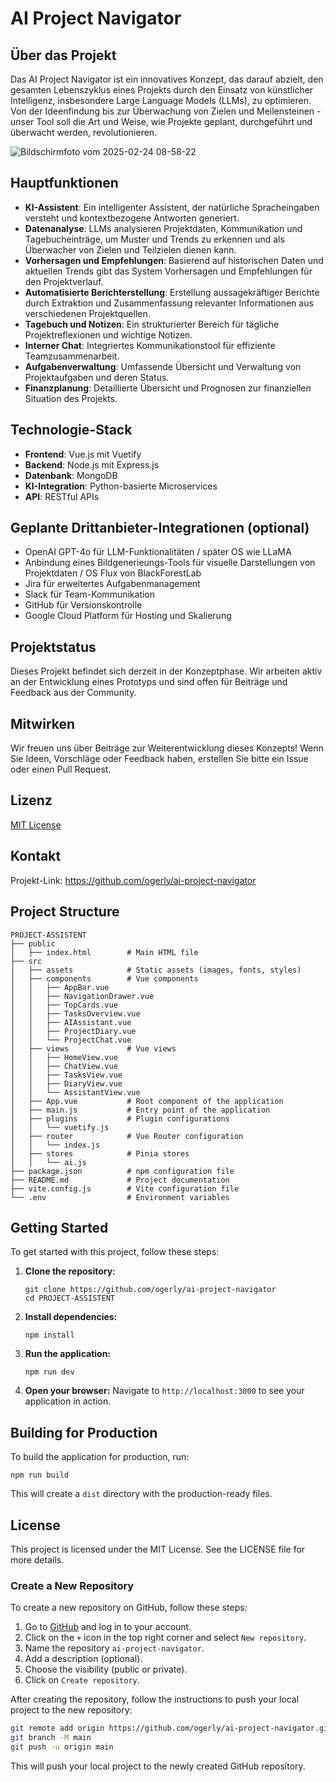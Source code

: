 # AI Project Navigator

## Über das Projekt

Das AI Project Navigator ist ein innovatives Konzept, das darauf abzielt, den gesamten Lebenszyklus eines Projekts durch den Einsatz von künstlicher Intelligenz, insbesondere Large Language Models (LLMs), zu optimieren. Von der Ideenfindung bis zur Überwachung von Zielen und Meilensteinen - unser Tool soll die Art und Weise, wie Projekte geplant, durchgeführt und überwacht werden, revolutionieren.

![Bildschirmfoto vom 2025-02-24 08-58-22](https://github.com/user-attachments/assets/33723071-9894-4072-9f75-b51d2d613d8f)


## Hauptfunktionen

- **KI-Assistent**: Ein intelligenter Assistent, der natürliche Spracheingaben versteht und kontextbezogene Antworten generiert.
- **Datenanalyse**: LLMs analysieren Projektdaten, Kommunikation und Tagebucheinträge, um Muster und Trends zu erkennen und als Überwacher von Zielen und Teilzielen dienen kann.
- **Vorhersagen und Empfehlungen**: Basierend auf historischen Daten und aktuellen Trends gibt das System Vorhersagen und Empfehlungen für den Projektverlauf.
- **Automatisierte Berichterstellung**: Erstellung aussagekräftiger Berichte durch Extraktion und Zusammenfassung relevanter Informationen aus verschiedenen Projektquellen.
- **Tagebuch und Notizen**: Ein strukturierter Bereich für tägliche Projektreflexionen und wichtige Notizen.
- **Interner Chat**: Integriertes Kommunikationstool für effiziente Teamzusammenarbeit.
- **Aufgabenverwaltung**: Umfassende Übersicht und Verwaltung von Projektaufgaben und deren Status.
- **Finanzplanung**: Detaillierte Übersicht und Prognosen zur finanziellen Situation des Projekts.

## Technologie-Stack

- **Frontend**: Vue.js mit Vuetify
- **Backend**: Node.js mit Express.js
- **Datenbank**: MongoDB
- **KI-Integration**: Python-basierte Microservices
- **API**: RESTful APIs

## Geplante Drittanbieter-Integrationen (optional)

- OpenAI GPT-4o für LLM-Funktionalitäten / später OS wie LLaMA
- Anbindung eines Bildgenerieungs-Tools für visuelle Darstellungen von Projektdaten / OS Flux von BlackForestLab 
- Jira für erweitertes Aufgabenmanagement
- Slack für Team-Kommunikation
- GitHub für Versionskontrolle
- Google Cloud Platform für Hosting und Skalierung

## Projektstatus

Dieses Projekt befindet sich derzeit in der Konzeptphase. Wir arbeiten aktiv an der Entwicklung eines Prototyps und sind offen für Beiträge und Feedback aus der Community.

## Mitwirken

Wir freuen uns über Beiträge zur Weiterentwicklung dieses Konzepts! Wenn Sie Ideen, Vorschläge oder Feedback haben, erstellen Sie bitte ein Issue oder einen Pull Request.

## Lizenz

[MIT License](LICENSE)

## Kontakt

Projekt-Link: https://github.com/ogerly/ai-project-navigator

## Project Structure

```
PROJECT-ASSISTENT
├── public
│   ├── index.html        # Main HTML file
├── src
│   ├── assets            # Static assets (images, fonts, styles)
│   ├── components        # Vue components
│   │   ├── AppBar.vue
│   │   ├── NavigationDrawer.vue
│   │   ├── TopCards.vue
│   │   ├── TasksOverview.vue
│   │   ├── AIAssistant.vue
│   │   ├── ProjectDiary.vue
│   │   └── ProjectChat.vue
│   ├── views             # Vue views
│   │   ├── HomeView.vue
│   │   ├── ChatView.vue
│   │   ├── TasksView.vue
│   │   ├── DiaryView.vue
│   │   └── AssistantView.vue
│   ├── App.vue           # Root component of the application
│   ├── main.js           # Entry point of the application
│   ├── plugins           # Plugin configurations
│   │   └── vuetify.js
│   ├── router            # Vue Router configuration
│   │   └── index.js
│   ├── stores            # Pinia stores
│   │   └── ai.js
├── package.json          # npm configuration file
├── README.md             # Project documentation
├── vite.config.js        # Vite configuration file
└── .env                  # Environment variables
```

## Getting Started

To get started with this project, follow these steps:

1. **Clone the repository:**
   ```
   git clone https://github.com/ogerly/ai-project-navigator
   cd PROJECT-ASSISTENT
   ```

2. **Install dependencies:**
   ```
   npm install
   ```

3. **Run the application:**
   ```
   npm run dev
   ```

4. **Open your browser:**
   Navigate to `http://localhost:3000` to see your application in action.

## Building for Production

To build the application for production, run:
```
npm run build
```

This will create a `dist` directory with the production-ready files.

## License

This project is licensed under the MIT License. See the LICENSE file for more details.

### Create a New Repository

To create a new repository on GitHub, follow these steps:

1. Go to [GitHub](https://github.com/) and log in to your account.
2. Click on the `+` icon in the top right corner and select `New repository`.
3. Name the repository `ai-project-navigator`.
4. Add a description (optional).
5. Choose the visibility (public or private).
6. Click on `Create repository`.

After creating the repository, follow the instructions to push your local project to the new repository:

```sh
git remote add origin https://github.com/ogerly/ai-project-navigator.git
git branch -M main
git push -u origin main
```

This will push your local project to the newly created GitHub repository.
